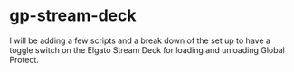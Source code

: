 # gp-stream-deck

I will be adding a few scripts and a break down of the set up to have a toggle switch on the Elgato Stream Deck for loading and unloading Global Protect. 
